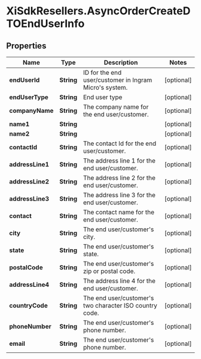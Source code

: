 # XiSdkResellers.AsyncOrderCreateDTOEndUserInfo

## Properties

Name | Type | Description | Notes
------------ | ------------- | ------------- | -------------
**endUserId** | **String** | ID for the end user/customer in Ingram Micro&#39;s system. | [optional] 
**endUserType** | **String** | End user type | [optional] 
**companyName** | **String** | The company name for the end user/customer. | [optional] 
**name1** | **String** |  | [optional] 
**name2** | **String** |  | [optional] 
**contactId** | **String** | The contact Id for the end user/customer. | [optional] 
**addressLine1** | **String** | The address line 1 for the end user/customer. | [optional] 
**addressLine2** | **String** | The address line 2 for the end user/customer. | [optional] 
**addressLine3** | **String** | The address line 3 for the end user/customer. | [optional] 
**contact** | **String** | The contact name for the end user/customer. | [optional] 
**city** | **String** | The end user/customer&#39;s city. | [optional] 
**state** | **String** | The end user/customer&#39;s state. | [optional] 
**postalCode** | **String** | The end user/customer&#39;s zip or postal code. | [optional] 
**addressLine4** | **String** | The address line 4 for the end user/customer. | [optional] 
**countryCode** | **String** | The end user/customer&#39;s two character ISO country code. | [optional] 
**phoneNumber** | **String** | The end user/customer&#39;s phone number. | [optional] 
**email** | **String** | The end user/customer&#39;s phone number. | [optional] 



